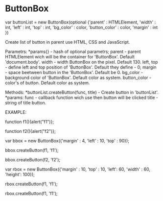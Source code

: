 # ButtonBox

var buttonList = new ButtonBox(optional {'parent' : HTMLElement,
                    'width' : int,
                    'left' : int,
	            'top' : int,
                    'bg_color' : color,
                    'button_color' : color,
                    'margin' : int
                    })


Create list of button in parent use HTML, CSS and JavaScript.

  Parametrs:
    *params{} - hash of optional parametrs;
    	parent -  parent HTMLElement wich will be the container for 'ButtonBox'. Default 'document.body'.
	width - width ButtonBox on the pixel. Default 130.
	left, top - define left and top position of 'ButtonBox'. Default they define - 0;
	margin - space beetween button in the 'ButtonBox'. Default be 0.
	bg_color - background color of 'ButtonBox'. Default color as system.
	button_color - color's of button. Default color as system.
	
  
  Methods:
       *buttonList.createButton(func, title) - Create button in 'buttonList'.
    *params:
        func - callback function wich use then button will be clicked
        title - string of title button.
	
EXAMPLE:



function f1(){alert("f1")};

function f2(){alert("f2")};

var bbox = new ButtonBox({'margin' : 4,
                         'left' : 10,
                         'top' : 90});

bbox.createButton(f1, 'f1');

bbox.createButton(f2, 'f2');

var rbox = new ButtonBox({'margin' : 10,
                          'top' : 10,
                          'left': 60,
                           'width' : 60,
                           'height': 100});
			   
rbox.createButton(f1, 'f1');

rbox.createButton(f1, 'f1');
